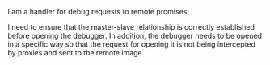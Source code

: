 I am a handler for debug requests to remote promises.

I need to ensure that the master-slave relationship is correctly established before opening the debugger. In addition, the debugger needs to be opened in a specific way so that the request for opening it is not being intercepted by proxies and sent to the remote image.